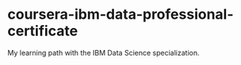# coursera-ibm-data-professional-certificate
My learning path with the IBM Data Science specialization.
